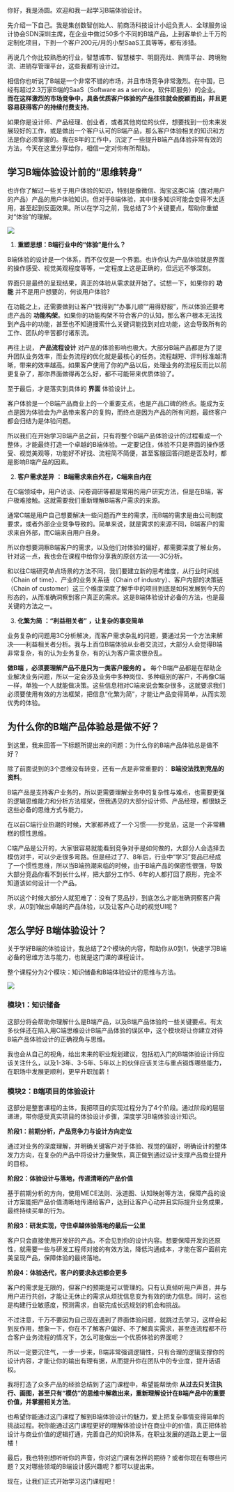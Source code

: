 你好，我是汤圆。欢迎和我一起学习B端体验设计。

先介绍一下自己。我是集创数智创始人、前商汤科技设计小组负责人、全球服务设计协会SDN深圳主席，在企业中做过50多个不同的B端产品，上到客单价上千万的定制化项目，下到一个客户200元/月的小型SaaS工具等等，都有涉猎。

再说几个你比较熟悉的行业，智慧城市、智慧楼宇、明厨亮灶、舆情平台、跨境物流、进销存管理平台，这些我都有设计过。

相信你也听说了B端是一个非常不错的市场，并且市场竞争非常激烈。在中国，已经有超过2.3万家B端的SaaS（Software as a service，软件即服务）的企业。 **而在这样激烈的市场竞争中，具备优质客户体验的产品往往就会脱颖而出，并且更容易获得客户的持续付费支持**。

如果你是设计师、产品经理、创业者，或者其他岗位的伙伴，想要找到一份未来发展较好的工作，或是做出一个客户认可的B端产品，那么客户体验相关的知识和方法是你必须掌握的。我在8年的工作中，沉淀了一些提升B端产品体验非常有效的方法，今天在这里分享给你，相信一定对你有所帮助。

## 学习B端体验设计前的“思维转身”

也许你了解过一些关于用户体验的知识，特别是像微信、淘宝这类C端（面对用户的产品）产品的用户体验知识。但对于B端体验，其中很多知识可能会变得不太适用，甚至起到反面效果。所以在学习之前，我总结了3个关键要点，帮助你重塑对“体验”的理解。

![](https://static001.geekbang.org/resource/image/28/5b/28009a50d89387c3b684f80yy6cb6c5b.jpg?wh=5760x3009)

1. **重塑思想：B端行业中的“体验”是什么？**

B端体验的设计是一个体系，而不仅仅是一个界面。也许你认为产品体验就是界面的操作感受、视觉美观程度等等，一定程度上这是正确的，但远远不够深刻。

界面只是最终的呈现结果，真正的体验从需求就开始了。试想一下，如果你的 **功能** 并不是用户想要的，何谈用户体验?

在功能之上，还需要做到让客户“找得到”“办事儿顺”“用得舒服”，所以体验还要考虑产品的 **功能构架**。如果你的功能构架不符合客户的认知，那么客户根本无法找到产品中的功能，甚至也不知道搜索什么关键词能找到对应功能，这会导致所有的工作、团队的辛苦都付诸东流。

再往上说， **产品流程设计** 对产品的体验影响也极大。大部分B端产品都是为了提升团队业务效率，而业务流程的优化就是最核心的任务。流程越短、评判标准越清晰，带来的效率越高。如果客户使用了你的产品以后，处理业务的流程反而比以前更复杂了，那你界面做得再怎么好，都不可能带来优质体验了。

至于最后，才是落实到具体的 **界面** 体验设计上。

客户体验是一个B端产品商业上的一个重要支点，也是产品口碑的终点。能成为支点是因为体验会为产品带来客户的复购，而终点是因为产品的所有问题，最终客户都会归结为是体验问题。

所以我们在开始学习B端产品之前，只有将整个B端产品体验设计的过程看成一个整体，才能最终打造一个卓越的B端体验。一定要记住，体验不只是界面的操作感受、视觉美观等，功能好不好找、流程简不简便，甚至客服回答问题是否及时，都是影响B端产品的因素。

2. **客户需求差异** **：** **B端需求来自外在，C端来自内在**

在C端领域中，用户访谈、问卷调研等都是常用的用户研究方法，但是在B端，客户极难接触。这就需要我们重新理解B端客户需求的来源。

通常C端是用户自己想要解决一些问题而产生的需求，而B端的需求是由公司制度要求，或者外部企业竞争导致的。简单来说，就是需求的来源不同，B端客户的需求来自外部，而C端来自用户自身。

所以你想要洞察B端客户的需求，以及他们对体验的偏好，都需要深度了解业务。针对这一点，我也会在课程中给你分享我的原创方法——3C分析。

和以往C端研究单点场景的方法不同，我们要建立新的思考维度，从行业时间线（Chain of time）、产业的业务关系链（Chain of industry）、客户内部的决策链（Chain of customer）这三个维度深度了解手中的项目到底是如何发展到今天的形态的，从而准确洞察到客户真正的需求。这是B端体验设计必备的方法，也是最关键的方法之一。

3. **化繁为简** **：“利益相关者”** **，让复杂的事变简单**

业务复杂的问题用3C分析解决，而客户需求杂乱的问题，要通过另一个方法来解决——利益相关者分析。我与上百位B端体验从业者交流过，大部分人会觉得B端非常复杂，有的认为业务复杂，有的认为客户需求很杂乱。

**做B端** **，必须要理解产品不是只为一类客户服务的** **。** 每个B端产品都是在帮助企业解决业务问题，所以一定会涉及业务中多种岗位、多种级别的客户，不再像C端一样，单独一个人就能做决策。这些信息相对C端来说会繁杂很多，这就要求我们必须要使用有效的方法框架，把信息“化繁为简”，才能让产品变得简单，从而实现优秀的体验。

## **为什么你的B端产品体验总是做不好？**

到这里，我来回答一下标题所提出来的问题：为什么你的B端产品体验总是做不好？

除了前面说到的3个思维没有转变，还有一点是非常重要的： **B端没法找到竞品的资料**。

B端产品是支持客户业务的，所以更需要理解业务中的复杂性与难点，也需要更强的逻辑思维能力和分析方法框架，但我遇见的大部分设计师、产品经理，都很缺乏这些必备的思维方式与能力。

在以前C端行业热潮的时候，大家都养成了一个习惯——抄竞品，这是一个非常糟糕的惯性思维。

C端产品是公开的，大家很容易就能看到竞争对手是如何做的，大部分人会选择去模仿对手，可以少走很多弯路。但是经过了7、8年后，行业中“学习”竞品已经成了一个惯性思维，所以当B端热潮来临的时候，由于B端产品的保密性很强，导致大部分竞品你看不到长什么样，把大部分工作5、6年的人都打回了原形，完全不知道该如何设计一个产品。

所以这个时候大部分人就犯难了：没有了竞品抄，到底怎么才能准确洞察客户需求，从0到1做出卓越的产品体验，以及让客户心动的视觉UI呢？

## **怎么学好 B端体验设计？**

关于学好B端的体验设计，我总结了2个模块的内容，帮助你从0到1，快速学习B端必备的思维方法与能力，也就是这门课的课程设计。

整个课程分为2个模块：知识储备和B端体验设计的思维与方法。

![](https://static001.geekbang.org/resource/image/c8/bc/c8c895fb8b34d2c1e4ab77315ddc9bbc.jpg?wh=5760x3124)

### 模块1：知识储备

这部分将会帮助你理解什么是B端产品，以及B端产品体验的一些关键要点。有太多伙伴还在陷入用C端思维设计B端产品体验的误区中，这个模块将让你建立对待B端产品体验设计的正确视角与思维。

我也会从自己的视角，给出未来的职业规划建议，包括初入门的B端体验设计师应该关注什么，以及1-3年、3-5年、5年以上的伙伴应该关注与重点锻炼哪些能力，在职场中发展更顺利，更早升职加薪！

### 模块2：B端项目的体验设计

这部分是整套课程的主体，我把项目的实现过程分为了4个阶段。通过阶段的层层递进，带你感受真实项目的体验设计步骤，深度学习B端体验设计知识。

**阶段1：前期分析，产品竞争力与设计方向定位**

通过对业务的深度理解，并明确关键客户对于体验、视觉的偏好，明确设计的整体发力方向，在复杂的产品中将设计力量聚焦，真正做到通过设计支撑产品商业提升的目标。

**阶段2：体验设计与落地，传递清晰的产品价值**

基于前期分析的方向，使用MECE法则、泳道图、认知映射等方法，保障产品的设计方案能把产品价值清晰地传递给客户，达到让客户心动并且实际提升业务成果，最终持续买单的行为。

**阶段3：研发实现，守住卓越体验落地的最后一公里**

客户只会直接使用开发好的产品，不会见到你的设计内容。想要保障开发的还原性，就需要一些与研发工程师对接的有效方法，降低沟通成本，才能在客户面前完美呈现产品，保障体验的最终落地。

**阶段4：体验迭代，客户的要求永远都会更多**

客户的需求是无限的，但客户的预期是可以管理的。只有认真倾听用户声音，并与用户进行共创，才能让无休止的需求从烦扰信息变为有效的助力信息。同时，这也是构建行业敏感度，预测需求，自驱完成长远规划的机会和挑战。

不过注意，千万不要因为自己现在遇到了界面体验问题，就跳过去学习，这样会起到反作用，想象一下，你在不了解客户偏好、不了解真实需求，甚至连流程都不符合客户业务流程的情况下，怎么可能做出一个优质体验的界面呢？

所以一定要沉住气，一步一步来，B端非常强调逻辑性，只有合理的逻辑支撑你的设计内容，才能让你的输出有理有据，从而提升你在团队中的专业度，提升话语权。

我将打造了众多产品的经验总结到了这门课程中，希望能帮助你 **从过去只关注执行、画图，甚至只有“模仿”的思维中解救出来，重新理解设计在B端产品中的重要价值，并掌握相关方法**。

也希望你能通过这门课程了解到B端体验设计的魅力，爱上把复杂事情变得简单的挑战过程。祝你能通过这门课程更好的理解体验设计在商业中的价值，真正把体验设计与商业价值的逻辑打通，完善自己的知识体系，在职业发展的道路上更上一层楼！

最后，我也特别想听听你的声音，你对这门课有怎样的期待？或者你现在有哪些问题？又对哪些领域的B端设计感兴趣呢？都可以提出来。

现在，让我们正式开始学习这门课程吧！